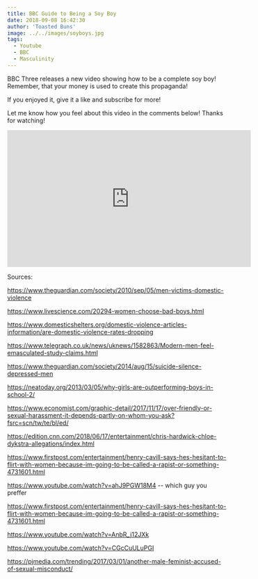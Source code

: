 ```yaml
---
title: BBC Guide to Being a Soy Boy
date: 2018-09-08 16:42:30
author: 'Toasted Buns'
image: ../../images/soyboys.jpg
tags:
  - Youtube
  - BBC
  - Masculinity
---
```


BBC Three releases a new video showing how to be a complete soy boy! Remember, that your money is used to create this propaganda!

If you enjoyed it, give it a like and subscribe for more!

<script async src="//pagead2.googlesyndication.com/pagead/js/adsbygoogle.js"></script><ins class="adsbygoogle" style="display:block; text-align:center;"  data-ad-layout="in-article"  data-ad-format="fluid"  data-ad-client="ca-pub-2164900147810573"  data-ad-slot="8817307412"></ins><script>(adsbygoogle = window.adsbygoogle || []).push({});</script>

Let me know how you feel about this video in the comments below!
Thanks for watching!

<iframe width="560" height="315" src="https://www.youtube.com/embed/Ha-LSyj3pRo" frameborder="0" allow="autoplay; encrypted-media" allowfullscreen></iframe>

Sources:

https://www.theguardian.com/society/2010/sep/05/men-victims-domestic-violence

https://www.livescience.com/20294-women-choose-bad-boys.html

https://www.domesticshelters.org/domestic-violence-articles-information/are-domestic-violence-rates-dropping

https://www.telegraph.co.uk/news/uknews/1582863/Modern-men-feel-emasculated-study-claims.html

https://www.theguardian.com/society/2014/aug/15/suicide-silence-depressed-men

https://neatoday.org/2013/03/05/why-girls-are-outperforming-boys-in-school-2/

https://www.economist.com/graphic-detail/2017/11/17/over-friendly-or-sexual-harassment-it-depends-partly-on-whom-you-ask?fsrc=scn/tw/te/bl/ed/

https://edition.cnn.com/2018/06/17/entertainment/chris-hardwick-chloe-dykstra-allegations/index.html

https://www.firstpost.com/entertainment/henry-cavill-says-hes-hesitant-to-flirt-with-women-because-im-going-to-be-called-a-rapist-or-something-4731601.html

https://www.youtube.com/watch?v=ahJ9PGW18M4 -- which guy you preffer

https://www.firstpost.com/entertainment/henry-cavill-says-hes-hesitant-to-flirt-with-women-because-im-going-to-be-called-a-rapist-or-something-4731601.html

https://www.youtube.com/watch?v=AnbR_j12JXk

https://www.youtube.com/watch?v=CGcCuULuPGI

https://pjmedia.com/trending/2017/03/01/another-male-feminist-accused-of-sexual-misconduct/

